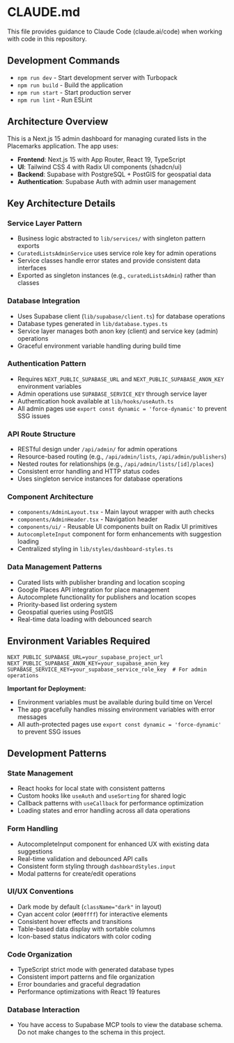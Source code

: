 # CLAUDE.md

This file provides guidance to Claude Code (claude.ai/code) when working with code in this repository.

## Development Commands

- `npm run dev` - Start development server with Turbopack
- `npm run build` - Build the application  
- `npm run start` - Start production server
- `npm run lint` - Run ESLint

## Architecture Overview

This is a Next.js 15 admin dashboard for managing curated lists in the Placemarks application. The app uses:

- **Frontend**: Next.js 15 with App Router, React 19, TypeScript
- **UI**: Tailwind CSS 4 with Radix UI components (shadcn/ui)
- **Backend**: Supabase with PostgreSQL + PostGIS for geospatial data
- **Authentication**: Supabase Auth with admin user management

## Key Architecture Details

### Service Layer Pattern
- Business logic abstracted to `lib/services/` with singleton pattern exports
- `CuratedListsAdminService` uses service role key for admin operations
- Service classes handle error states and provide consistent data interfaces
- Exported as singleton instances (e.g., `curatedListsAdmin`) rather than classes

### Database Integration
- Uses Supabase client (`lib/supabase/client.ts`) for database operations
- Database types generated in `lib/database.types.ts`
- Service layer manages both anon key (client) and service key (admin) operations
- Graceful environment variable handling during build time

### Authentication Pattern
- Requires `NEXT_PUBLIC_SUPABASE_URL` and `NEXT_PUBLIC_SUPABASE_ANON_KEY` environment variables
- Admin operations use `SUPABASE_SERVICE_KEY` through service layer
- Authentication hook available at `lib/hooks/useAuth.ts`
- All admin pages use `export const dynamic = 'force-dynamic'` to prevent SSG issues

### API Route Structure
- RESTful design under `/api/admin/` for admin operations
- Resource-based routing (e.g., `/api/admin/lists`, `/api/admin/publishers`)
- Nested routes for relationships (e.g., `/api/admin/lists/[id]/places`)
- Consistent error handling and HTTP status codes
- Uses singleton service instances for database operations

### Component Architecture
- `components/AdminLayout.tsx` - Main layout wrapper with auth checks
- `components/AdminHeader.tsx` - Navigation header
- `components/ui/` - Reusable UI components built on Radix UI primitives
- `AutocompleteInput` component for form enhancements with suggestion loading
- Centralized styling in `lib/styles/dashboard-styles.ts`

### Data Management Patterns
- Curated lists with publisher branding and location scoping
- Google Places API integration for place management
- Autocomplete functionality for publishers and location scopes
- Priority-based list ordering system
- Geospatial queries using PostGIS
- Real-time data loading with debounced search

## Environment Variables Required

```env
NEXT_PUBLIC_SUPABASE_URL=your_supabase_project_url
NEXT_PUBLIC_SUPABASE_ANON_KEY=your_supabase_anon_key
SUPABASE_SERVICE_KEY=your_supabase_service_role_key  # For admin operations
```

**Important for Deployment:**
- Environment variables must be available during build time on Vercel
- The app gracefully handles missing environment variables with error messages
- All auth-protected pages use `export const dynamic = 'force-dynamic'` to prevent SSG issues

## Development Patterns

### State Management
- React hooks for local state with consistent patterns
- Custom hooks like `useAuth` and `useSorting` for shared logic
- Callback patterns with `useCallback` for performance optimization
- Loading states and error handling across all data operations

### Form Handling
- AutocompleteInput component for enhanced UX with existing data suggestions
- Real-time validation and debounced API calls
- Consistent form styling through `dashboardStyles.input`
- Modal patterns for create/edit operations

### UI/UX Conventions
- Dark mode by default (`className="dark"` in layout)
- Cyan accent color (`#00ffff`) for interactive elements
- Consistent hover effects and transitions
- Table-based data display with sortable columns
- Icon-based status indicators with color coding

### Code Organization
- TypeScript strict mode with generated database types
- Consistent import patterns and file organization
- Error boundaries and graceful degradation
- Performance optimizations with React 19 features

### Database Interaction
- You have access to Supabase MCP tools to view the database schema. Do not make changes to the schema in this project. 